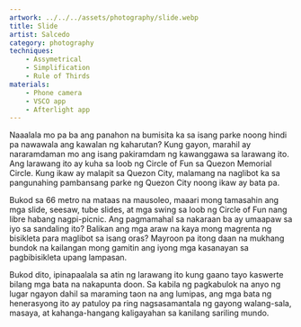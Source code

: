 ```yaml
---
artwork: ../../../assets/photography/slide.webp
title: Slide
artist: Salcedo
category: photography
techniques:
    - Assymetrical
    - Simplification
    - Rule of Thirds
materials:
    - Phone camera
    - VSCO app
    - Afterlight app
---
```


Naaalala mo pa ba ang panahon na bumisita ka sa isang parke noong hindi pa nawawala ang kawalan ng kaharutan? Kung gayon, marahil ay nararamdaman mo ang isang pakiramdam ng kawanggawa sa larawang ito. Ang larawang ito ay kuha sa loob ng Circle of Fun sa Quezon Memorial Circle. Kung ikaw ay malapit sa Quezon City, malamang na naglibot ka sa pangunahing pambansang parke ng Quezon City noong ikaw ay bata pa.

Bukod sa 66 metro na mataas na mausoleo, maaari mong tamasahin ang mga slide, seesaw, tube slides, at mga swing sa loob ng Circle of Fun nang libre habang nagpi-picnic. Ang pagmamahal sa nakaraan ba ay umaapaw sa iyo sa sandaling ito? Balikan ang mga araw na kaya mong magrenta ng bisikleta para maglibot sa isang oras? Mayroon pa itong daan na mukhang bundok na kailangan mong gamitin ang iyong mga kasanayan sa pagbibisikleta upang lampasan.

Bukod dito, ipinapaalala sa atin ng larawang ito kung gaano tayo kaswerte bilang mga bata na nakapunta doon. Sa kabila ng pagkabulok na anyo ng lugar ngayon dahil sa maraming taon na ang lumipas, ang mga bata ng henerasyong ito ay patuloy pa ring nagsasamantala ng gayong walang-sala, masaya, at kahanga-hangang kaligayahan sa kanilang sariling mundo.
